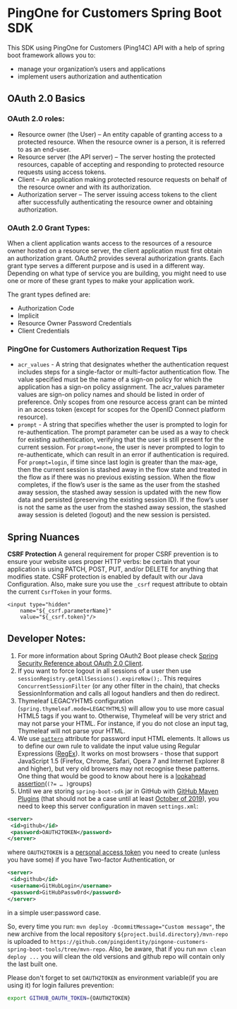 # PingOne for Customers Spring Boot SDK
This SDK using PingOne for Customers (Ping14C) API with a help of spring boot framework allows you to:
- manage your organization’s users and applications
- implement users authorization and authentication 

## OAuth 2.0 Basics
 
### OAuth 2.0 roles:

+ Resource owner (the User) – An entity capable of granting access to a protected resource. When the resource owner is a person, it is referred to as an end-user.
+ Resource server (the API server) – The server hosting the protected resources, capable of accepting and responding to protected resource requests using access tokens.
+ Client – An application making protected resource requests on behalf of the resource owner and with its authorization.
+ Authorization server – The server issuing access tokens to the client after successfully authenticating the resource owner and obtaining authorization.

### OAuth 2.0 Grant Types:

When a client application wants access to the resources of a resource owner hosted on a resource server, the client application must first obtain an authorization grant.
OAuth2 provides several authorization grants. Each grant type serves a different purpose and is used in a different way. Depending on what type of service you are building, you might need to use one or more of these grant types to make your application work.

The grant types defined are:
- Authorization Code
- Implicit
- Resource Owner Password Credentials
- Client Credentials

### PingOne for Customers Authorization Request Tips

+ `acr_values` - A string that designates whether the authentication request includes steps for a single-factor or multi-factor authentication flow. The value specified must be the name of a sign-on policy for which the application has a sign-on policy assignment. 
The acr_values parameter values are sign-on policy names and should be listed in order of preference. Only scopes from one resource access grant can be minted in an access token (except for scopes for the OpenID Connect platform resource).
+ `prompt` - A string that specifies whether the user is prompted to login for re-authentication. The prompt parameter can be used as a way to check for existing authentication, verifying that the user is still present for the current session. 
For `prompt=none`, the user is never prompted to login to re-authenticate, which can result in an error if authentication is required. 
For `prompt=login`, if time since last login is greater than the max-age, then the current session is stashed away in the flow state and treated in the flow as if there was no previous existing session. When the flow completes, if the flow’s user is the same as the user from the stashed away session, the stashed away session is updated with the new flow data and persisted (preserving the existing session ID). If the flow’s user is not the same as the user from the stashed away session, the stashed away session is deleted (logout) and the new session is persisted.

## Spring Nuances

__CSRF Protection__
A general requirement for proper CSRF prevention is to ensure your website uses proper HTTP verbs: be certain that your application is using PATCH, POST, PUT, and/or DELETE for anything that modifies state. CSRF protection is enabled by default with our Java Configuration. 
Also, make sure you use the `_csrf` request attribute to obtain the current `CsrfToken` in your forms.
```
<input type="hidden"
    name="${_csrf.parameterName}"
    value="${_csrf.token}"/>
```


## Developer Notes:
1. For more information about Spring OAuth2 Boot please check [Spring Security Reference about OAuth 2.0 Client](https://docs.spring.io/spring-security/site/docs/current/reference/html5/#oauth2client).
2. If you want to force logout in all sessions of a user then use `sessionRegistry.getAllSessions().expireNow();`.
This requires `ConcurrentSessionFilter` (or any other filter in the chain), that checks SessionInformation and calls all logout handlers and then do redirect.
2. Thymeleaf LEGACYHTM5 configuration (`spring.thymeleaf.mode=LEGACYHTML5`) will allow you to use more casual HTML5 tags if you want to. Otherwise, Thymeleaf will be very strict and may not parse your HTML. For instance, if you do not close an input tag, Thymeleaf will not parse your HTML.
3. We use [`pattern`](https://html.spec.whatwg.org/multipage/input.html#the-pattern-attribute) attribute for password input HTML elements. It allows us to define our own rule to validate the input value using Regular Expressions ([RegEx](https://developer.mozilla.org/en-US/docs/Web/JavaScript/Guide/Regular_Expressions)). It works on most browsers - those that support JavaScript 1.5 (Firefox, Chrome, Safari, Opera 7 and Internet Explorer 8 and higher), but very old browsers may not recognise these patterns.
One thing that would be good to know about here is a [lookahead assertion](https://www.rexegg.com/regex-disambiguation.html#lookarounds)(`(?= … )`groups)
4. Until we are storing `spring-boot-sdk` jar in GitHub with [GitHub Maven Plugins](https://github.com/github/maven-plugins) (that should not be a case until at least [October of 2019](https://rawgit.com/)), you need to keep this server configuration in maven `settings.xml`:
```xml
<server>
 <id>github</id>
 <password>OAUTH2TOKEN</password>
</server>
```
where `OAUTH2TOKEN` is a [personal access token](https://help.github.com/en/articles/creating-a-personal-access-token-for-the-command-line) you need to create (unless you have some) if you have Two-factor Authentication, or
```xml
<server>
 <id>github</id>
 <username>GitHubLogin</username>
 <password>GitHubPassw0rd</password>
</server>
```
in a simple user:password case.

So, every time you run: `mvn deploy -DcommitMessage="Custom message"`, the new archive from the local repository `${project.build.directory}/mvn-repo` is uploaded to `https://github.com/pingidentity/pingone-customers-spring-boot-tools/tree/mvn-repo`.
Also, be aware, that if you run `mvn clean deploy ...` you will clean the old versions and github repo will contain only the last built one.

Please don't forget to set `OAUTH2TOKEN` as environment variable(if you are using it) for login failures prevention:
```bash
export GITHUB_OAUTH_TOKEN={OAUTH2TOKEN}
``` 
 


